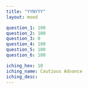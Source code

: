 ```yaml
---
title: "YYNYYY"
layout: mood

question_1: 100
question_2: 100
question_3: 0
question_4: 100
question_5: 100
question_6: 100

iching_hex: 10
iching_name: Cautious Advance
iching_desc: 
---
```


